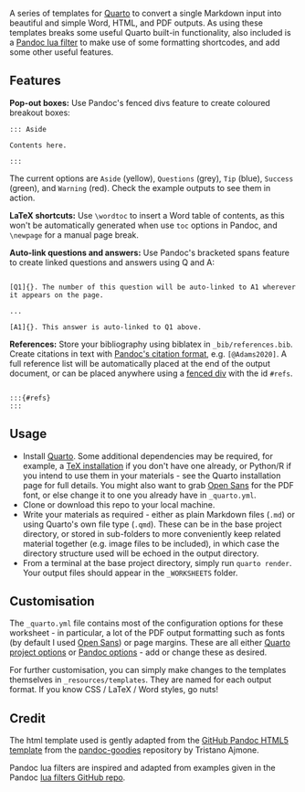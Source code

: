 A series of templates for [Quarto](https://quarto.org/) to convert a single Markdown input into beautiful and simple Word, HTML, and PDF outputs. As using these templates breaks some useful Quarto built-in functionality, also included is a [Pandoc lua filter](https://pandoc.org/lua-filters.html) to make use of some formatting shortcodes, and add some other useful features.

## Features

**Pop-out boxes:** Use Pandoc's fenced divs feature to create coloured breakout boxes:

```
::: Aside

Contents here.

:::

```

The current options are `Aside` (yellow), `Questions` (grey), `Tip` (blue), `Success` (green), and `Warning` (red). Check the example outputs to see them in action.

**LaTeX shortcuts:** Use `\wordtoc` to insert a Word table of contents, as this won't be automatically generated when use `toc` options in Pandoc, and `\newpage` for a manual page break.

**Auto-link questions and answers:** Use Pandoc's bracketed spans feature to create linked questions and answers using Q<number> and A<number>:

```

[Q1]{}. The number of this question will be auto-linked to A1 wherever it appears on the page.

...

[A1]{}. This answer is auto-linked to Q1 above.

```

**References:** Store your bibliography using biblatex in `_bib/references.bib`. Create citations in text with [Pandoc's citation format](https://pandoc.org/MANUAL.html#citation-syntax), e.g. `[@Adams2020]`. A full reference list will be automatically placed at the end of the output document, or can be placed anywhere using a [fenced div](https://pandoc.org/MANUAL.html#extension-fenced_divs) with the id `#refs`.

```

:::{#refs}
:::

```

## Usage

- Install [Quarto](https://quarto.org/docs/getting-started/installation.html). Some additional dependencies may be required, for example, a [TeX installation](https://quarto.org/docs/getting-started/installation.html#tex) if you don't have one already, or Python/R if you intend to use them in your materials - see the Quarto installation page for full details. You might also want to grab [Open Sans](https://www.opensans.com/) for the PDF font, or else change it to one you already have in `_quarto.yml`.
- Clone or download this repo to your local machine.
- Write your materials as required - either as plain Markdown files (`.md`) or using Quarto's own file type (`.qmd`). These can be in the base project directory, or stored in sub-folders to more conveniently keep related material together (e.g. image files to be included), in which case the directory structure used will be echoed in the output directory.
- From a terminal at the base project directory, simply run `quarto render`. Your output files should appear in the `_WORKSHEETS` folder.

## Customisation

The `_quarto.yml` file contains most of the configuration options for these worksheet - in particular, a lot of the PDF output formatting such as fonts (by default I used [Open Sans](https://www.opensans.com/)) or page margins. These are all either [Quarto project options](https://quarto.org/docs/reference/projects/core.html) or [Pandoc options](https://pandoc.org/MANUAL.html#options) - add or change these as desired.

For further customisation, you can simply make changes to the templates themselves in `_resources/templates`. They are named for each output format. If you know CSS / LaTeX / Word styles, go nuts!

## Credit

The html template used is gently adapted from the [GitHub Pandoc HTML5 template](https://htmlpreview.github.io/?https://github.com/tajmone/pandoc-goodies/blob/master/templates/html5/github/GitHub-Template-Preview.html) from the [pandoc-goodies](https://github.com/tajmone/pandoc-goodies) repository by Tristano Ajmone.

Pandoc lua filters are inspired and adapted from examples given in the Pandoc [lua filters GitHub repo](https://github.com/pandoc/lua-filters).